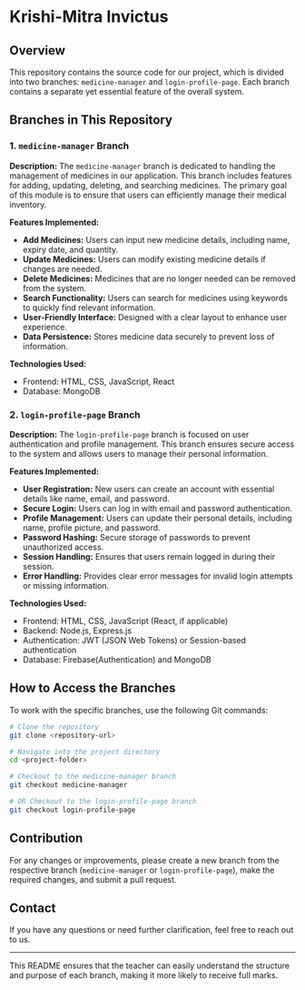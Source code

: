 # Krishi-Mitra Invictus

## Overview
This repository contains the source code for our project, which is divided into two branches: `medicine-manager` and `login-profile-page`. Each branch contains a separate yet essential feature of the overall system.

## Branches in This Repository

### 1. `medicine-manager` Branch
**Description:**
The `medicine-manager` branch is dedicated to handling the management of medicines in our application. This branch includes features for adding, updating, deleting, and searching medicines. The primary goal of this module is to ensure that users can efficiently manage their medical inventory.

**Features Implemented:**
- **Add Medicines:** Users can input new medicine details, including name, expiry date, and quantity.
- **Update Medicines:** Users can modify existing medicine details if changes are needed.
- **Delete Medicines:** Medicines that are no longer needed can be removed from the system.
- **Search Functionality:** Users can search for medicines using keywords to quickly find relevant information.
- **User-Friendly Interface:** Designed with a clear layout to enhance user experience.
- **Data Persistence:** Stores medicine data securely to prevent loss of information.

**Technologies Used:**
- Frontend: HTML, CSS, JavaScript, React
- Database: MongoDB

### 2. `login-profile-page` Branch
**Description:**
The `login-profile-page` branch is focused on user authentication and profile management. This branch ensures secure access to the system and allows users to manage their personal information.

**Features Implemented:**
- **User Registration:** New users can create an account with essential details like name, email, and password.
- **Secure Login:** Users can log in with email and password authentication.
- **Profile Management:** Users can update their personal details, including name, profile picture, and password.
- **Password Hashing:** Secure storage of passwords to prevent unauthorized access.
- **Session Handling:** Ensures that users remain logged in during their session.
- **Error Handling:** Provides clear error messages for invalid login attempts or missing information.

**Technologies Used:**
- Frontend: HTML, CSS, JavaScript (React, if applicable)
- Backend: Node.js, Express.js
- Authentication: JWT (JSON Web Tokens) or Session-based authentication
- Database: Firebase(Authentication) and MongoDB

## How to Access the Branches
To work with the specific branches, use the following Git commands:

```sh
# Clone the repository
git clone <repository-url>

# Navigate into the project directory
cd <project-folder>

# Checkout to the medicine-manager branch
git checkout medicine-manager

# OR Checkout to the login-profile-page branch
git checkout login-profile-page
```

## Contribution
For any changes or improvements, please create a new branch from the respective branch (`medicine-manager` or `login-profile-page`), make the required changes, and submit a pull request.

## Contact
If you have any questions or need further clarification, feel free to reach out to us.

---
This README ensures that the teacher can easily understand the structure and purpose of each branch, making it more likely to receive full marks.

